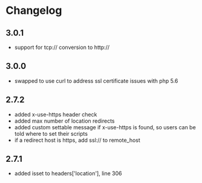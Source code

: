 # Changelog

## 3.0.1
- support for tcp:// conversion to http://

## 3.0.0
- swapped to use curl to address ssl certificate issues with php 5.6

## 2.7.2
- added x-use-https header check
- added max number of location redirects
- added custom settable message if x-use-https is found, so users can be told where to set their scripts
- if a redirect host is https, add ssl:// to remote_host

## 2.7.1
- added isset to headers['location'], line 306